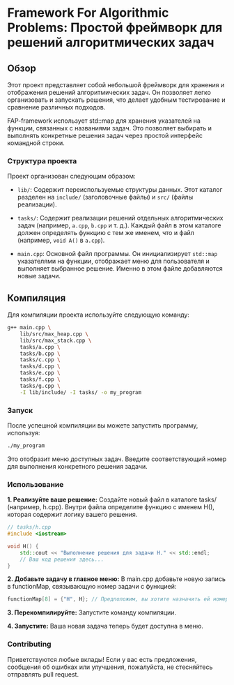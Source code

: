# Framework For Algorithmic Problems: Простой фреймворк для решений алгоритмических задач

## Обзор

Этот проект представляет собой небольшой фреймворк для хранения и отображения решений алгоритмических задач. Он позволяет легко организовать и запускать решения, что делает удобным тестирование и сравнение различных подходов.

FAP-framework использует std::map для хранения указателей на функции, связанных с названиями задач. Это позволяет выбирать и выполнять конкретные решения задач через простой интерфейс командной строки.

### Структура проекта

Проект организован следующим образом:

*   `lib/`: Содержит переиспользуемые структуры данных. Этот каталог разделен на `include/` (заголовочные файлы) и `src/` (файлы реализации). 

*   `tasks/`: Содержит реализации решений отдельных алгоритмических задач (например, `a.cpp`, `b.cpp` и т. д.). Каждый файл в этом каталоге должен определять функцию с тем же именем, что и файл (например, `void A()` в `a.cpp`).

*   `main.cpp`: Основной файл программы. Он инициализирует `std::map` указателями на функции, отображает меню для пользователя и выполняет выбранное решение.  Именно в этом файле добавляются новые задачи.


## Компиляция

Для компиляции проекта используйте следующую команду:

```bash
g++ main.cpp \
    lib/src/max_heap.cpp \
    lib/src/max_stack.cpp \
    tasks/a.cpp \
    tasks/b.cpp \
    tasks/c.cpp \
    tasks/d.cpp \
    tasks/e.cpp \
    tasks/f.cpp \
    tasks/g.cpp \
    -I lib/include/ -I tasks/ -o my_program
```

### Запуск
После успешной компиляции вы можете запустить программу, используя:

```bash
./my_program
```

Это отобразит меню доступных задач. Введите соответствующий номер для выполнения конкретного решения задачи.


### Использование

**1. Реализуйте ваше решение:** Создайте новый файл в каталоге tasks/ (например, h.cpp). Внутри файла определите функцию с именем H(), которая содержит логику вашего решения. 

```c++
// tasks/h.cpp
#include <iostream>

void H() {
    std::cout << "Выполнение решения для задачи H." << std::endl;
    // Ваш код решения здесь...
}
```

**2. Добавьте задачу в главное меню:** В main.cpp добавьте новую запись в functionMap, связывающую номер задачи с функцией:

```c++
functionMap[8] = {"H", H}; // Предположим, вы хотите назначить ей номер 8
```

**3. Перекомпилируйте:** Запустите команду компиляции.

**4. Запустите:** Ваша новая задача теперь будет доступна в меню.


### Contributing
Приветствуются любые вклады! Если у вас есть предложения, сообщения об ошибках или улучшения, пожалуйста, не стесняйтесь отправлять pull request.

